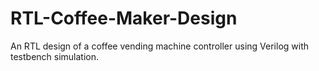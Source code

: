 # RTL-Coffee-Maker-Design
An RTL design of a coffee vending machine controller using Verilog with testbench simulation.

